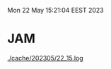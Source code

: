 Mon 22 May 15:21:04 EEST 2023
# JAM
<a href='./cache/202305/22_15.log'>./cache/202305/22_15.log</a>
